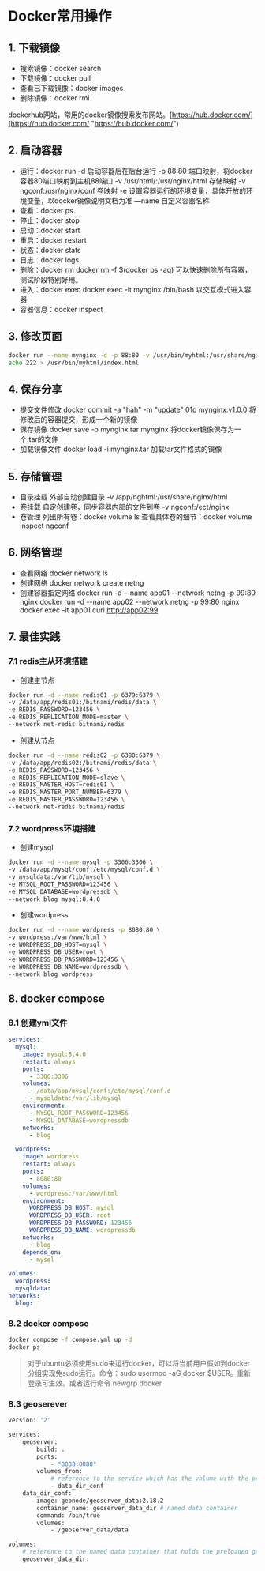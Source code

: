 # Docker常用操作
## 1. 下载镜像

- 搜索镜像：docker search
- 下载镜像：docker pull
- 查看已下载镜像：docker images
- 删除镜像：docker rmi

dockerhub网站，常用的docker镜像搜索发布网站。[https://hub.docker.com/](https://hub.docker.com/ "https://hub.docker.com/")

## 2. 启动容器

- 运行：docker run
  -d  启动容器后在后台运行
  -p  88:80 端口映射，将docker容器80端口映射到主机88端口
  -v  /usr/html/:/usr/nginx/html 存储映射
  -v  ngconf:/usr/nginx/conf 卷映射
  -e  设置容器运行的环境变量，具体开放的环境变量，以docker镜像说明文档为准
  —name  自定义容器名称&#x20;
- 查看：docker ps
- 停止：docker stop
- 启动：docker start
- 重启：docker restart
- 状态：docker stats
- 日志：docker logs
- 删除：docker rm
  docker rm -f \$(docker ps -aq) 可以快速删除所有容器，测试阶段特别好用。
- 进入：docker exec
  docker exec -it mynginx /bin/bash  以交互模式进入容器
- 容器信息：docker inspect

## 3. 修改页面

```bash
docker run --name mynginx -d -p 88:80 -v /usr/bin/myhtml:/usr/share/nginx/html nginx
echo 222 > /usr/bin/myhtml/index.html
```

## 4. 保存分享

- 提交文件修改
  docker commit -a "hah" -m "update" 01d mynginx:v1.0.0
  将修改后的容器提交，形成一个新的镜像
- 保存镜像
  docker save -o mynginx.tar  mynginx
  将docker镜像保存为一个.tar的文件
- 加载镜像文件
  docker load -i mynginx.tar
  加载tar文件格式的镜像

## 5. 存储管理

- 目录挂载
  外部自动创建目录
  -v /app/nghtml:/usr/share/nginx/html
- 卷挂载
  自定创建卷，同步容器内部的文件到卷
  -v ngconf:/ect/nginx
- 卷管理
  列出所有卷：docker volume ls
  查看具体卷的细节：docker volume inspect ngconf&#x20;

## 6. 网络管理

- 查看网络
  docker network ls
- 创建网络
  docker network create netng
- 创建容器指定网络
  docker run -d --name app01 --network netng -p 99:80 nginx
  docker run -d --name app02 --network netng -p 99:80 nginx
  docker exec -it app01
  curl [http://app02:99](http://app02:99 "http://app02:99")

## 7. 最佳实践

### 7.1 redis主从环境搭建

- 创建主节点

```bash
docker run -d --name redis01 -p 6379:6379 \
-v /data/app/redis01:/bitnami/redis/data \
-e REDIS_PASSWORD=123456 \
-e REDIS_REPLICATION_MODE=master \
--network net-redis bitnami/redis

```

- 创建从节点

```bash
docker run -d --name redis02 -p 6380:6379 \
-v /data/app/redis02:/bitnami/redis/data \
-e REDIS_PASSWORD=123456 \
-e REDIS_REPLICATION_MODE=slave \
-e REDIS_MASTER_HOST=redis01 \
-e REDIS_MASTER_PORT_NUMBER=6379 \
-e REDIS_MASTER_PASSWORD=123456 \
--network net-redis bitnami/redis

```

### 7.2 wordpress环境搭建&#x20;

- 创建mysql

```bash
docker run -d --name mysql -p 3306:3306 \
-v /data/app/mysql/conf:/etc/mysql/conf.d \
-v mysqldata:/var/lib/mysql \
-e MYSQL_ROOT_PASSWORD=123456 \
-e MYSQL_DATABASE=wordpressdb \
--network blog mysql:8.4.0

```

- 创建wordpress

```bash
docker run -d --name wordpress -p 8080:80 \
-v wordpress:/var/www/html \
-e WORDPRESS_DB_HOST=mysql \
-e WORDPRESS_DB_USER=root \
-e WORDPRESS_DB_PASSWORD=123456 \
-e WORDPRESS_DB_NAME=wordpressdb \
--network blog wordpress
```

## 8. docker compose

### 8.1 创建yml文件

```yaml
services:
  mysql:
    image: mysql:8.4.0
    restart: always
    ports:
      - 3306:3306
    volumes:
      - /data/app/mysql/conf:/etc/mysql/conf.d
      - mysqldata:/var/lib/mysql
    environment:
      - MYSQL_ROOT_PASSWORD=123456
      - MYSQL_DATABASE=wordpressdb
    networks:
      - blog

  wordpress:
    image: wordpress
    restart: always
    ports:
      - 8080:80
    volumes:
      - wordpress:/var/www/html
    environment:
      WORDPRESS_DB_HOST: mysql
      WORDPRESS_DB_USER: root
      WORDPRESS_DB_PASSWORD: 123456
      WORDPRESS_DB_NAME: wordpressdb
    networks:
      - blog
    depends_on:
      - mysql

volumes:
  wordpress:
  mysqldata:
networks:
  blog:

```

### 8.2 docker compose

```bash
docker compose -f compose.yml up -d
docker ps 
```

> 对于ubuntu必须使用sudo来运行docker，可以将当前用户假如到docker分组实现免sudo运行。命令：sudo usermod -aG docker \$USER。重新登录可生效。或者运行命令 newgrp docker

### 8.3 geoserever

```bash
version: '2'

services:
    geoserver:
        build: .
        ports:
            - "8888:8080"
        volumes_from:
            # reference to the service which has the volume with the preloaded geoserver_data_dir
            - data_dir_conf
    data_dir_conf:
        image: geonode/geoserver_data:2.18.2
        container_name: geoserver_data_dir # named data container
        command: /bin/true
        volumes:
            - /geoserver_data/data

volumes:
    # reference to the named data container that holds the preloaded geoserver data directory
    geoserver_data_dir:
```
